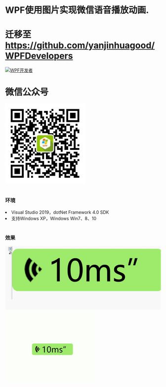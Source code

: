# WPF使用图片实现微信语音播放动画.
# 迁移至 https://github.com/yanjinhuagood/WPFDevelopers  
<a target="_blank" href="https://qm.qq.com/cgi-bin/qm/qr?k=B61RFy2vvpaKLEDxaW6NsDpPZA-eSyFh&jump_from=webapi"><img border="0" src="https://pub.idqqimg.com/wpa/images/group.png" alt="WPF开发者" title="WPF开发者"></a>

# 微信公众号
<img src="/resources/wxgzh.jpg"/>

# <h3>环境</h3>

<li>Visual Studio 2019，dotNet Framework 4.0 SDK</li>
<li>支持Windows XP，Windows Win7、8、10</li>
<br/>

<h3>效果</h3>
<img src="/resources/0.gif"/>
<img src="/resources/1.gif"/>
